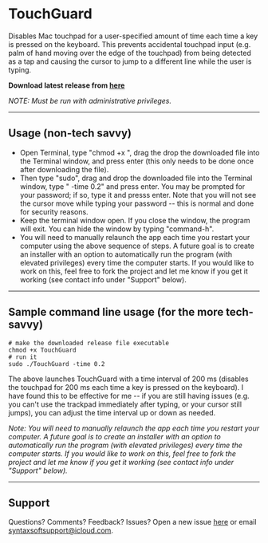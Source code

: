 # TouchGuard

Disables Mac touchpad for a user-specified amount of time each time a key is pressed on the keyboard. This prevents accidental touchpad input (e.g. palm of hand moving over the edge of the touchpad) from being detected as a tap and causing the cursor to jump to a different line while the user is typing.

**Download latest release from [here](https://github.com/thesyntaxinator/TouchGuard/releases)**

*NOTE: Must be run with administrative privileges.*

----------------
## Usage (non-tech savvy)
- Open Terminal, type "chmod +x ", drag the drop the downloaded file into the Terminal window, and press enter (this only needs to be done once after downloading the file).
- Then type "sudo", drag and drop the downloaded file into the Terminal window, type " -time 0.2" and press enter. You may be prompted for your password; if so, type it and presss enter. Note that you will not see the cursor move while typing your password -- this is normal and done for security reasons.
- Keep the terminal window open. If you close the window, the program will exit. You can hide the window by typing "command-h".
- You will need to manually relaunch the app each time you restart your computer using the above sequence of steps. A future goal is to create an installer with an option to automatically run the program (with elevated privileges) every time the computer starts. If you would like to work on this, feel free to fork the project and let me know if you get it working (see contact info under "Support" below).

------------------
## Sample command line usage (for the more tech-savvy)
```
# make the downloaded release file executable
chmod +x TouchGuard
# run it
sudo ./TouchGuard -time 0.2
```

The above launches TouchGuard with a time interval of 200 ms (disables the touchpad for 200 ms each time a key is pressed on the keyboard). I have found this to be effective for me -- if you are still having issues (e.g. you can't use the trackpad immediately after typing, or your cursor still jumps), you can adjust the time interval up or down as needed.

*Note: You will need to manually relaunch the app each time you restart your computer. A future goal is to create an installer with an option to automatically run the program (with elevated privileges) every time the computer starts. If you would like to work on this, feel free to fork the project and let me know if you get it working (see contact info under "Support" below).*

----------------
## Support
Questions? Comments? Feedback? Issues? Open a new issue [here](https://github.com/thesyntaxinator/TouchGuard/issues) or email syntaxsoftsupport@icloud.com.

